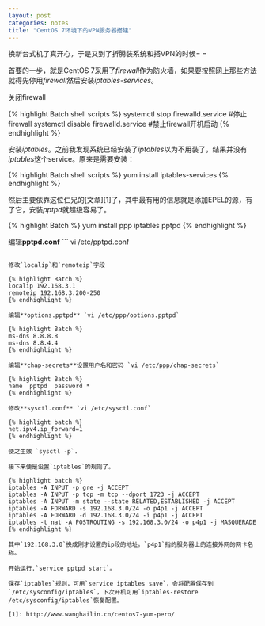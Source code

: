 ```yaml
---
layout: post
categories: notes
title: "CentOS 7环境下的VPN服务器搭建"
---
```


换新台式机了真开心，于是又到了折腾装系统和搭VPN的时候= =

首要的一步，就是CentOS 7采用了*firewall*作为防火墙，如果要按照网上那些方法就得先停用*firewall*然后安装*iptables-services*。


关闭firewall

{% highlight Batch shell scripts %}
systemctl stop firewalld.service #停止firewall
systemctl disable firewalld.service #禁止firewall开机启动
{% endhighlight %}

安装*iptables*。之前我发现系统已经安装了*iptables*以为不用装了，结果并没有*iptables*这个service。原来是需要安装：

{% highlight Batch shell scripts %}
yum install iptables-services
{% endhighlight %}

然后主要依靠这位仁兄的[文章][1]了，其中最有用的信息就是添加EPEL的源，有了它，安装*pptpd*就超级容易了。

{% highlight Batch %}
yum install ppp iptables pptpd
{% endhighlight %}

编辑**pptpd.conf** ```
vi /etc/pptpd.conf
```

修改`localip`和`remoteip`字段

{% highlight Batch %}
localip 192.168.3.1
remoteip 192.168.3.200-250
{% endhighlight %}

编辑**options.pptpd** `vi /etc/ppp/options.pptpd`

{% highlight Batch %}
ms-dns 8.8.8.8
ms-dns 8.8.4.4
{% endhighlight %}

编辑**chap-secrets**设置用户名和密码 `vi /etc/ppp/chap-secrets`

{% highlight Batch %}
name  pptpd  password *
{% endhighlight %}

修改**sysctl.conf** `vi /etc/sysctl.conf`

{% highlight batch %}
net.ipv4.ip_forward=1
{% endhighlight %}

使之生效 `sysctl -p`.

接下来便是设置`iptables`的规则了。

{% highlight batch %}
iptables -A INPUT -p gre -j ACCEPT
iptables -A INPUT -p tcp -m tcp --dport 1723 -j ACCEPT
iptables -A INPUT -m state --state RELATED,ESTABLISHED -j ACCEPT
iptables -A FORWARD -s 192.168.3.0/24 -o p4p1 -j ACCEPT
iptables -A FORWARD -d 192.168.3.0/24 -i p4p1 -j ACCEPT
iptables -t nat -A POSTROUTING -s 192.168.3.0/24 -o p4p1 -j MASQUERADE
{% endhighlight %}

其中`192.168.3.0`换成刚才设置的ip段的地址。`p4p1`指的服务器上的连接外网的网卡名称。

开始运行.`service pptpd start`。

保存`iptables`规则，可用`service iptables save`，会将配置保存到`/etc/sysconfig/iptables`，下次开机可用`iptables-restore /etc/sysconfig/iptables`恢复配置。

[1]: http://www.wanghailin.cn/centos7-yum-pero/
